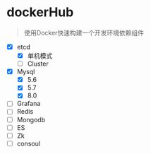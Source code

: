 # dockerHub
> 使用Docker快速构建一个开发环境依赖组件

* [x] etcd 
    * [x] 单机模式
    * [ ] Cluster
* [x] Mysql
    * [x] 5.6
    * [x] 5.7
    * [x] 8.0
* [ ] Grafana
* [ ] Redis
* [ ] Mongodb
* [ ] ES
* [ ] Zk
* [ ] consoul